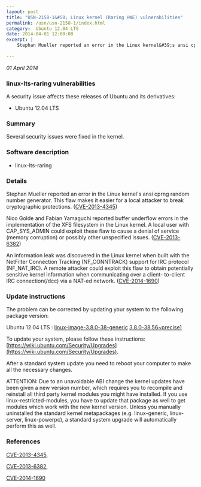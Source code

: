 ```yaml
---
layout: post
title: "USN-2158-1&#58; Linux kernel (Raring HWE) vulnerabilities"
permalink: /usn/usn-2158-1/index.html
category:  Ubuntu 12.04 LTS
date: 2014-04-01 12:00:00
excerpt: |
    Stephan Mueller reported an error in the Linux kernel&#39;s ansi cprng random number generator. This flaw makes it easier for a local attacker to break cryptographic protections. ([CVE-2013-4345](http://people.ubuntu.com/~ubuntu-security/cve/CVE-2013-4345))
    
--- 
```

 
 

*01 April 2014*

### linux-lts-raring vulnerabilities

A security issue affects these releases of Ubuntu and its derivatives:

* Ubuntu 12.04 LTS

### Summary

Several security issues were fixed in the kernel. 

### Software description

* linux-lts-raring 

### Details

Stephan Mueller reported an error in the Linux kernel&#39;s ansi cprng random number generator. This flaw makes it easier for a local attacker to break cryptographic protections. ([CVE-2013-4345](http://people.ubuntu.com/~ubuntu-security/cve/CVE-2013-4345))

Nico Golde and Fabian Yamaguchi reported buffer underflow errors in the implementation of the XFS filesystem in the Linux kernel. A local user with CAP_SYS_ADMIN could exploit these flaw to cause a denial of service (memory corruption) or possibly other unspecified issues. ([CVE-2013-6382](http://people.ubuntu.com/~ubuntu-security/cve/CVE-2013-6382))

An information leak was discovered in the Linux kernel when built with the NetFilter Connection Tracking (NF_CONNTRACK) support for IRC protocol (NF_NAT_IRC). A remote attacker could exploit this flaw to obtain potentially sensitive kernel information when communicating over a client- to-client IRC connection(/dcc) via a NAT-ed network. ([CVE-2014-1690](http://people.ubuntu.com/~ubuntu-security/cve/CVE-2014-1690)) 

### Update instructions

The problem can be corrected by updating your system to the following package version:

Ubuntu 12.04 LTS
 : [linux-image-3.8.0-38-generic](https://launchpad.net/ubuntu/+source/linux-lts-raring) <span> [3.8.0-38.56~precise1](https://launchpad.net/ubuntu/+source/linux-lts-raring/3.8.0-38.56~precise1) </span> 

To update your system, please follow these instructions: [https://wiki.ubuntu.com/Security/Upgrades](https://wiki.ubuntu.com/Security/Upgrades).

After a standard system update you need to reboot your computer to make all the necessary changes.

ATTENTION: Due to an unavoidable ABI change the kernel updates have been given a new version number, which requires you to recompile and reinstall all third party kernel modules you might have installed. If you use linux-restricted-modules, you have to update that package as well to get modules which work with the new kernel version. Unless you manually uninstalled the standard kernel metapackages (e.g. linux-generic, linux-server, linux-powerpc), a standard system upgrade will automatically perform this as well. 

### References

 
 [CVE-2013-4345](http://people.ubuntu.com/~ubuntu-security/cve/CVE-2013-4345), 

 [CVE-2013-6382](http://people.ubuntu.com/~ubuntu-security/cve/CVE-2013-6382), 

 [CVE-2014-1690](http://people.ubuntu.com/~ubuntu-security/cve/CVE-2014-1690)
 

